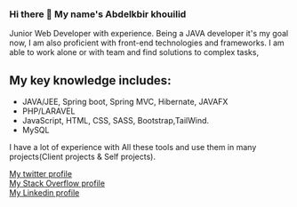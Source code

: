 ### Hi there 👋 My name's Abdelkbir khouilid

Junior Web Developer with experience. Being a JAVA developer it's my goal now, I am also proficient with front-end technologies and frameworks.
I am able to work alone or with team and find solutions to  complex tasks,

## My key knowledge includes:
- JAVA/JEE, Spring boot, Spring MVC, Hibernate, JAVAFX
- PHP/LARAVEL
- JavaScript, HTML, CSS, SASS, Bootstrap,TailWind.
- MySQL


I have a lot of experience with All these tools and use them in many projects(Client projects & Self projects).

[My twitter profile](https://twitter.com/AbdelkbirKhoui1)  
[My Stack Overflow profile](https://stackoverflow.com/users/12404562/a-khouilid)  
[My Linkedin profile](www.linkedin.com/in/abdelkbir-khouilid)  

<!--
**khouilid/khouilid** is a ✨ _special_ ✨ repository because its `README.md` (this file) appears on your GitHub profile.


